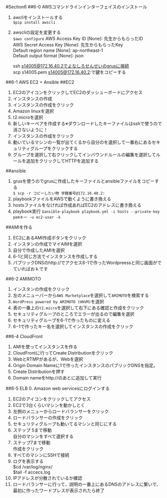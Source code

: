 #Section6
##6-0 AWSコマンドラインインターフェイスのインストール
1. awcliをインストールする  
   `$pip install awscli`  
2. awscliの設定を変更する  
   `$aws configure`
   AWS Access Key ID [None]: 先生からもらったID  
   AWS Secret Access Key [None]: 先生からもらったKey  
   Default region name [None]: ap-northeast-1  
   Default output format [None]: json  


   ssh s14005@172.16.40.2でよなしろせんせいのgrusに接続  
   scp s14005.pem s14005@172.16.40.2:で鍵をコピーする  

##6-1 AWS EC2 + Ansible
##EC2

1. EC2のアイコンをクリックしてEC2のダッシューボードにアクセス  
2. インスタンスの作成  
3. インスタンスの作成をクリック  
4. Amazon linuxを選択  
5. t2.microを選択  
6. 新しいキーペアを作成する※ダウンロードしたキーファイルはsshで使うので消さないように！  
7. インスタンスの作成をクリック  
8. 動いているマシンの一覧が出てくるから自分のを選択して一番右にあるセキュリティグループをクリックする  
9. グループを選択して右クリックしてインバウンドルールの編集を選択してルールを追加をクリックしてHTTPを追加する  

##ansible

1. grusを使うのでgrusに作成したキーファイルとansibleファイルをコピーする  
   `$ scp -r コピーしたい物 学籍番号@172.16.40.2:`  
2. playbookファイルをAWSで動くように書き換える  
3. hostsファイルをなければ作成あればEC2のアドレスに書き換える  
4. playbook実行 
   `$ansible-playbook playbook.yml -i hosts --private-key pemキー -u ec2-user -k`  

##AMIを作る
1. EC2にあるAMI作成ボタンをクリック  
2. インスタンの作成でマイAIMを選択  
3. 自分で作成したAMIを選択  
4. 6-1と同じ方法でインスタンスを作成しする  
5. パブリックDNSのhttp://でアクセス6-1で作ったWordpreessと同じ画面がでていればおｋです  

##6-2 AMIMOTO
1. インスタンの作成をクリック  
2. 左のメニューバーから`AWS Marketplace`を選択して`AMIMOTO`を検索する  
3. `WordPress powered by AMIMOTO (HHVM)`を選択  
4. 表の一番上の`t2.micro`を選択して右下にある確認と作成をクリック  
5. セキュリティグループのところでエラーが出るので編集を選択  
6. セキュリティグループを6-1で作ったものに変える  
7. 6−1で作ったキー名を選択してインスタンスの作成をクリック  

##6-4 CloudFront
1. AMIを使ってインスタンスを作る  
2. CloudFrontに行ってCreate Distributionをクリック  
3. WebとRTMPがあるが、Webを選択  
4. Origin Domain Nameに1で作ったインスタンスのパブリックDNSを指定。  
5. Create Distributionを押す  
6. Domain nameをhttp://のあとに追加して実行  

##6-5 ELB
0. Amazon web servicesにログインする
1. EC2のアイコンをクリックしてアクセス  
2. EC2で3台くらいマシンを動かしとく  
3. 左側のメニューからロードバランサーをクリック  
4. ロードバランサーの作成をクリック  
5. セキュリティグループも動いてるマシンと同じにする  
6. ステップ 5まで移動  
   自分のマシンをすべて選択する  
7. ステップ7まで移動  
   作成をクリック   
8. すべてのマシンにSSHで接続  
9. ログを表示する  
   $cd /var/log/nginx/  
   $tail -f accecs.log  
10. IPアドレスが分散されているか確認  
11. ロードバランサーに行って、説明の一番上にあるDNSのアドレスに繋いで、最初に作ったワードプレスが表示されたら終了  
